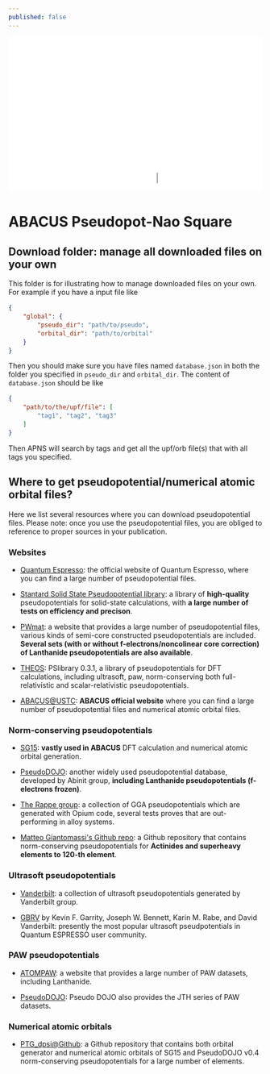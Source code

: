 ```yaml
---
published: false
---
```


<p align="center">
    <img src="../docs/assets/images/apns.svg">
</p>  

# ABACUS Pseudopot-Nao Square

## Download folder: manage all downloaded files on your own

This folder is for illustrating how to manage downloaded files on your own. For example if you have a input file like

```json
{
    "global": {
        "pseudo_dir": "path/to/pseudo",
        "orbital_dir": "path/to/orbital"
    }
}
```

Then you should make sure you have files named `database.json` in both the folder you specified in `pseudo_dir` and `orbital_dir`. The content of `database.json` should be like

```json
{
    "path/to/the/upf/file": [
        "tag1", "tag2", "tag3"
    ]
}
```

Then APNS will search by tags and get all the upf/orb file(s) that with all tags you specified.

## Where to get pseudopotential/numerical atomic orbital files?

Here we list several resources where you can download pseudopotential files. Please note: once you use the pseudopotential files, you are obliged to reference to proper sources
in your publication.

### Websites

- [Quantum Espresso](https://www.quantum-espresso.org/pseudopotentials): the official website of Quantum Espresso, where you can find a large number of pseudopotential files.

- [Stantard Solid State Pseudopotential library](https://www.materialscloud.org/sssp): a library of **high-quality** pseudopotentials for solid-state calculations, with **a large number of tests on efficiency and precison**.

- [PWmat](http://www.pwmat.com/potential-download): a website that provides a large number of pseudopotential files, various kinds of semi-core constructed pseudopotentials are included. **Several sets (with or without f-electrons/noncolinear core correction) of Lanthanide pseudopotentials are also available**.

- [THEOS](http://theossrv1.epfl.ch/Main/Pseudopotentials): PSlibrary 0.3.1, a library of pseudopotentials for DFT calculations, including ultrasoft, paw, norm-conserving both full-relativistic and scalar-relativistic pseudopotentials.

- [ABACUS@USTC](https://abacus.ustc.edu.cn/pseudo/list.htm): **ABACUS official website** where you can find a large number of pseudopotential files and numerical atomic orbital files.

### Norm-conserving pseudopotentials

- [SG15](http://www.quantum-simulation.org/potentials/sg15_oncv/): **vastly used in ABACUS** DFT calculation and numerical atomic orbital generation.

- [PseudoDOJO](http://www.pseudo-dojo.org/): another widely used pseudopotential database, developed by Abinit group, **including Lanthanide pseudopotentials (f-electrons frozen)**.

- [The Rappe group](https://www.sas.upenn.edu/rappegroup/research/pseudo-potential-gga.html): a collection of GGA pseudopotentials which are generated with Opium code, several tests proves that are out-performing in alloy systems.

- [Matteo Giantomassi's Github repo](https://github.com/gmatteo/pseudos_ac_she): a Github repository that contains norm-conserving pseudopotentials for **Actinides and superheavy elements to 120-th element**.

### Ultrasoft pseudopotentials

- [Vanderbilt](http://www.physics.rutgers.edu/~dhv/uspp/): a collection of ultrasoft pseudopotentials generated by Vanderbilt group.

- [GBRV](https://www.physics.rutgers.edu/gbrv/) by Kevin F. Garrity, Joseph W. Bennett, Karin M. Rabe, and David Vanderbilt: presently the most popular ultrasoft pseudpotentials in Quantum ESPRESSO user community.

### PAW pseudopotentials

- [ATOMPAW](https://users.wfu.edu/natalie/papers/pwpaw/PAWDatasets.html): a website that provides a large number of PAW datasets, including Lanthanide.

- [PseudoDOJO](http://www.pseudo-dojo.org/): Pseudo DOJO also provides the JTH series of PAW datasets.

### Numerical atomic orbitals

- [PTG_dpsi@Github](https://github.com/abacusmodeling/ABACUS-orbitals): a Github repository that contains both orbital generator and numerical atomic orbitals of SG15 and PseudoDOJO v0.4 norm-conserving pseudopotentials for a large number of elements.
